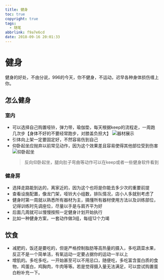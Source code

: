 ```yaml
---
title: 健身
toc: true
copyright: true
tags:
  - 随笔
abbrlink: f9a7e6cd
date: 2018-09-16 20:01:33
---
```


# 健身

健身的好处，不由分说，996的今天，你不健身，不运动，迟早各种身体损伤缠上你。

## 怎么健身

### 室内

- 可以选择自己购置哑铃，弹力带，瑜伽垫，每天根据keep的流程走，一周跑几次步【身体不好的不要经常跑步，对膝盖负担大】
  ![器材展示](健身房/器材展示.jpg)
- 引体向上架一定要固定好，不然容易伤到自己
- 仰卧起坐应抛弃以前常见动作，因为这个效果差且容易使得其他部位受到伤害
  ![仰卧起坐](健身房/仰卧起坐.jpg)
  > 反向仰卧起坐，腿向肚子弯曲等动作可以在keep或者一些健身软件看到

### 健身房

- 选择走路能到达的，离家近的，因为这个也将是你能去多少次的重要前提
- 查看设施配置，像龙门架，哑铃大小组数，排队情况，店小人多就别考虑了
- 健身时第一周就以熟悉所有器材为主，搞懂所有器材使用方法以及训练部位，记得训练时先调座位，尽量以手是与肩齐平为好
- 后面几周就可以慢慢按照一定健身计划开始执行
- 比如一种健身方案，一套动作做3组，每组12个力竭

## 饮食

- 减肥的，饭还是要吃的，但是严格控制脂肪等高热量的摄入，多吃蔬菜水果，反正不是一个简单活，有氧运动一定要占据你的运动一半以上
- 增肌的。多吃多吃，一开始甚至可以不用忌口，随便吃，多吃富含蛋白质的食物，鸡蛋白，鸡胸肉，牛肉等等。若是觉得摄入量无法满足，可以尝试购置蛋白粉补充一下。
